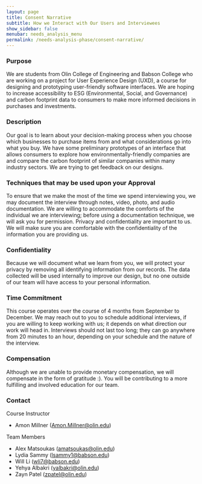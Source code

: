 ```yaml
---
layout: page
title: Consent Narrative
subtitle: How we Interact with Our Users and Interviewees
show_sidebar: false
menubar: needs_analysis_menu
permalink: /needs-analysis-phase/consent-narrative/
---
```

### Purpose
We are students from Olin College of Engineering and Babson College who are working on a project for User Experience Design (UXD), a course for designing and prototyping user-friendly software interfaces. We are hoping to increase accessibility to ESG (Environmental, Social, and Governance) and carbon footprint data to consumers to make more informed decisions in purchases and investments.

### Description
Our goal is to learn about your decision-making process when you choose which businesses to purchase items from and what considerations go into what you buy. We have some preliminary prototypes of an interface that allows consumers to explore how environmentally-friendly companies are and compare the carbon footprint of similar companies within many industry sectors. We are trying to get feedback on our designs.

### Techniques that may be used upon your Approval
To ensure that we make the most of the time we spend interviewing you, we may document the interview through notes, video, photo, and audio documentation. We are willing to accommodate the comforts of the individual we are interviewing; before using a documentation technique, we will ask you for permission. Privacy and confidentiality are important to us. We will make sure you are comfortable with the confidentiality of the information you are providing us.

### Confidentiality
Because we will document what we learn from you, we will protect your privacy by removing all identifying information from our records. The data collected will be used internally to improve our design, but no one outside of our team will have access to your personal information.

### Time Commitment
This course operates over the course of 4 months from September to December. We may reach out to you to schedule additional interviews, if you are willing to keep working with us; it depends on what direction our work will head in. Interviews should not last too long; they can go anywhere from 20 minutes to an hour, depending on your schedule and the nature of the interview.

### Compensation
Although we are unable to provide monetary compensation, we will compensate in the form of gratitude :). You will be contributing to a more fulfilling and involved education for our team.


### Contact
Course Instructor 
- Amon Millner (Amon.Millner@olin.edu)

Team Members
- Alex Matsoukas (amatsoukas@olin.edu)
- Lydia Sammy (lsammy1@babson.edu)
- Will Li (wli7@babson.edu)
- Yehya Albakri (yalbakri@olin.edu)
- Zayn Patel (zpatel@olin.edu)
